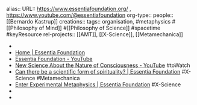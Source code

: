 alias::
URL:: https://www.essentiafoundation.org/ , https://www.youtube.com/@essentiafoundation
org-type::
people:: [[Bernardo Kastrup]] 
creations:: 
tags:: organisation, #metaphysics #[[Philosophy of Mind]] #[[Philosophy of Science]] #spacetime #keyResource 
rel-projects:: [[AMT]], [[X-Science]], [[Metamechanica]] 


-
- [Home | Essentia Foundation](https://www.essentiafoundation.org/)
- [Essentia Foundation - YouTube](https://www.youtube.com/@essentiafoundation)
- [New Science About the Nature of Consciousness - YouTube](https://www.youtube.com/watch?v=Nls4o_mR-sY) #toWatch
- [Can there be a scientific form of spirituality? | Essentia Foundation](https://www.essentiafoundation.org/can-there-be-a-scientific-form-of-spirituality/reading/) #X-Science #Metamechanica
- [Enter Experimental Metaphysics | Essentia Foundation](https://www.essentiafoundation.org/enter-experimental-metaphysics/reading/) #X-Science
-
-